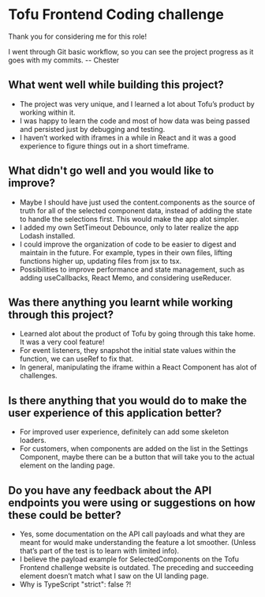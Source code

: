 # Tofu Frontend Coding challenge

Thank you for considering me for this role!

I went through Git basic workflow, so you can see the project progress as it goes with my commits.
-- Chester

## What went well while building this project?
* The project was very unique, and I learned a lot about Tofu’s product by working within it.
* I was happy to learn the code and most of how data was being passed and persisted just by debugging and testing.
* I haven’t worked with iframes in a while in React and it was a good experience to figure things out in a short timeframe.

## What didn't go well and you would like to improve?
* Maybe I should have just used the content.components as the source of truth for all of the selected component data, instead of adding the state to handle the selections first. This would make the app alot simpler.
* I added my own SetTimeout Debounce, only to later realize the app Lodash installed.
* I could improve the organization of code to be easier to digest and maintain in the future. For example, types in their own files, lifting functions higher up, updating files from jsx to tsx.
* Possibilities to improve performance and state management, such as adding useCallbacks, React Memo, and considering useReducer. 

## Was there anything you learnt while working through this project?
* Learned alot about the product of Tofu by going through this take home. It was a very cool feature!
* For event listeners, they snapshot the  initial state values within the function, we can useRef to fix that.
* In general, manipulating the iframe within a React Component has alot of challenges.

## Is there anything that you would do to make the user experience of this application better?

* For improved user experience, definitely can add some skeleton loaders.
* For customers, when components are added on the list in the Settings Component, maybe there can be a button that will take you to the actual element on the landing page.

## Do you have any feedback about the API endpoints you were using or suggestions on how these could be better?
* Yes, some documentation on the API call payloads and what they are meant for would make understanding the feature a lot smoother. (Unless that’s part of the test is to learn with limited info).
* I believe the payload example for SelectedComponents on the Tofu Frontend challenge website is outdated. The preceding and succeeding element doesn’t match what I saw on the UI landing page.
* Why is TypeScript "strict": false ?!
